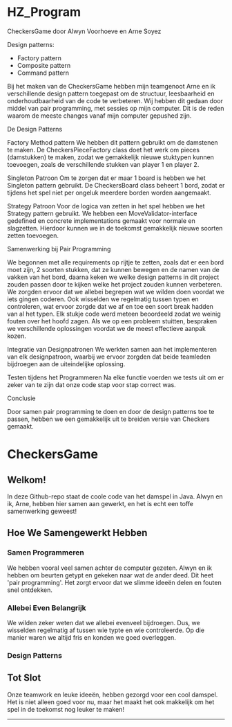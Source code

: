 # HZ_Program
CheckersGame door Alwyn Voorhoeve en Arne Soyez


Design patterns: 
- Factory pattern
- Composite pattern
- Command pattern

Bij het maken van de CheckersGame hebben mijn teamgenoot Arne en ik verschillende design pattern toegepast om de structuur, leesbaarheid en onderhoudbaarheid van de code te verbeteren. Wij hebben dit gedaan door middel van pair programming, met sessies op mijn computer. Dit is de reden waarom de meeste changes vanaf mijn computer gepushed zijn. 

De Design Patterns

Factory Method pattern
We hebben dit pattern gebruikt om de damstenen te maken. De CheckersPieceFactory class doet het werk om pieces (damstukken) te maken, zodat we gemakkelijk nieuwe stuktypen kunnen toevoegen, zoals de verschillende stukken van player 1 en player 2.

Singleton Patroon
Om te zorgen dat er maar 1 board is hebben we het Singleton pattern gebruikt. De CheckersBoard class beheert 1 bord, zodat er tijdens het spel niet per ongeluk meerdere borden worden aangemaakt.

Strategy Patroon
Voor de logica van zetten in het spel hebben we het Strategy pattern gebruikt. We hebben een MoveValidator-interface gedefined en concrete implementations gemaakt voor normale en slagzetten. Hierdoor kunnen we in de toekomst gemakkelijk nieuwe soorten zetten toevoegen.

Samenwerking bij Pair Programming

We begonnen met alle requirements op rijtje te zetten, zoals dat er een bord moet zijn, 2 soorten stukken, dat ze kunnen bewegen en de namen van de vakken van het bord, daarna keken we welke design patterns in dit project zouden passen door te kijken welke het project zouden kunnen verbeteren. We zorgden ervoor dat we allebei begrepen wat we wilden doen voordat we iets gingen coderen. Ook wisselden we regelmatig tussen typen en controleren, wat ervoor zorgde dat we af en toe een soort break hadden van al het typen. Elk stukje code werd meteen beoordeeld zodat we weinig fouten over het hoofd zagen.
Als we op een probleem stuitten, bespraken we verschillende oplossingen voordat we de meest effectieve aanpak kozen.

Integratie van Designpatronen
We werkten samen aan het implementeren van elk designpatroon, waarbij we ervoor zorgden dat beide teamleden bijdroegen aan de uiteindelijke oplossing.

Testen tijdens het Programmeren
Na elke functie voerden we tests uit om er zeker van te zijn dat onze code stap voor stap correct was.

Conclusie

Door samen pair programming te doen en door de design patterns toe te passen, hebben we een gemakkelijk uit te breiden versie van Checkers gemaakt.



# CheckersGame

## Welkom!

In deze Github-repo staat de coole code van het damspel in Java. Alwyn en ik, Arne, hebben hier samen aan gewerkt, en het is echt een toffe samenwerking geweest!

## Hoe We Samengewerkt Hebben

### Samen Programmeren

We hebben vooral veel samen achter de computer gezeten. Alwyn en ik hebben om beurten getypt en gekeken naar wat de ander deed. Dit heet 'pair programming'. Het zorgt ervoor dat we slimme ideeën delen en fouten snel ontdekken.

### Allebei Even Belangrijk

We wilden zeker weten dat we allebei evenveel bijdroegen. Dus, we wisselden regelmatig af tussen wie typte en wie controleerde. Op die manier waren we altijd fris en konden we goed overleggen.

### Design Patterns



## Tot Slot

Onze teamwork en leuke ideeën, hebben gezorgd voor een cool damspel. Het is niet alleen goed voor nu, maar het maakt het ook makkelijk om het spel in de toekomst nog leuker te maken!

---

